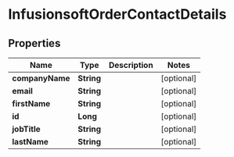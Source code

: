 
# InfusionsoftOrderContactDetails

## Properties
Name | Type | Description | Notes
------------ | ------------- | ------------- | -------------
**companyName** | **String** |  |  [optional]
**email** | **String** |  |  [optional]
**firstName** | **String** |  |  [optional]
**id** | **Long** |  |  [optional]
**jobTitle** | **String** |  |  [optional]
**lastName** | **String** |  |  [optional]



